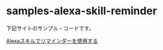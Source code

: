 # samples-alexa-skill-reminder
下記サイトのサンプル・コードです。

[Alexaスキルでリマインダーを使用する](https://pvision.jp/tech/2021/03/alexa-skill-how-to-use-reminder/)
